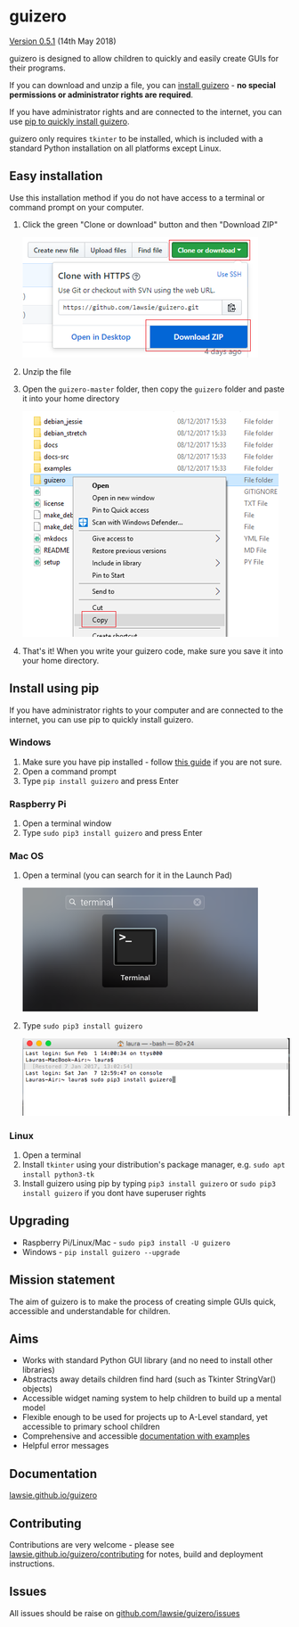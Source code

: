 # guizero

[Version 0.5.1](http://lawsie.github.io/guizero/changelog) (14th May 2018)

guizero is designed to allow children to quickly and easily create GUIs for their programs.

If you can download and unzip a file, you can [install guizero](#easy-installation) - **no special permissions or administrator rights are required**.

If you have administrator rights and are connected to the internet, you can use [pip to quickly install guizero](#install-using-pip).

guizero only requires `tkinter` to be installed, which is included with a standard Python installation on all platforms except Linux.

## Easy installation

Use this installation method if you do not have access to a terminal or command prompt on your computer.

1. Click the green "Clone or download" button and then "Download ZIP"

    ![Download the zip](docs-src/docs/images/download-zip.png)

2. Unzip the file

3. Open the `guizero-master` folder, then copy the `guizero` folder and paste it into your home directory

    ![Copy the guizero folder](docs-src/docs/images/copy-guizero.png)

4. That's it! When you write your guizero code, make sure you save it into your home directory.

## Install using pip

If you have administrator rights to your computer and are connected to the internet, you can use pip to quickly install guizero.

### Windows

1. Make sure you have pip installed - follow [this guide](https://projects.raspberrypi.org/en/projects/using-pip-on-windows) if you are not sure.
2. Open a command prompt
3. Type `pip install guizero` and press Enter

### Raspberry Pi

1. Open a terminal window
2. Type `sudo pip3 install guizero` and press Enter

### Mac OS
1. Open a terminal (you can search for it in the Launch Pad)

    ![Mac terminal](docs-src/docs/images/mac-terminal.png)

2. Type `sudo pip3 install guizero`

    ![Mac install screenshot](docs-src/docs/images/mac-install.png)

### Linux

1. Open a terminal
2. Install `tkinter` using your distribution's package manager, e.g. `sudo apt install python3-tk`
3. Install guizero using pip by typing `pip3 install guizero` or `sudo pip3 install guizero` if you dont have superuser rights

## Upgrading

- Raspberry Pi/Linux/Mac - `sudo pip3 install -U guizero`
- Windows - `pip install guizero --upgrade`

## Mission statement
The aim of guizero is to make the process of creating simple GUIs quick, accessible and understandable for children.

## Aims
* Works with standard Python GUI library (and no need to install other libraries)
* Abstracts away details children find hard (such as Tkinter StringVar() objects)
* Accessible widget naming system to help children to build up a mental model
* Flexible enough to be used for projects up to A-Level standard, yet accessible to primary school children
* Comprehensive and accessible [documentation with examples](https://lawsie.github.io/guizero)
* Helpful error messages

## Documentation

[lawsie.github.io/guizero](https://lawsie.github.io/guizero)

## Contributing

Contributions are very welcome - please see [lawsie.github.io/guizero/contributing](https://lawsie.github.io/guizero/contributing) for notes, build and deployment instructions.

## Issues

All issues should be raise on [github.com/lawsie/guizero/issues](https://github.com/lawsie/guizero/issues)
